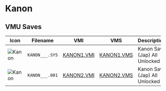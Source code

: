 # Kanon

## VMU Saves

| Icon | Filename | VMI | VMS | Description |
|------|----------|-----|-----|-------------|
| ![Kanon](../icons/KANON___.SYS.GIF) | `KANON___.SYS` | [KANON1.VMI](KANON1.VMI) | [KANON1.VMS](KANON1.VMS) | Kanon Save (Jap) All Unlocked
| ![Kanon](../icons/KANON___.001.GIF) | `KANON___.001` | [KANON2.VMI](KANON2.VMI) | [KANON2.VMS](KANON2.VMS) | Kanon Save (Jap) All Unlocked
